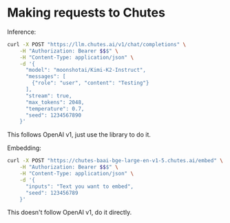 # Making requests to Chutes

Inference:

```bash
curl -X POST "https://llm.chutes.ai/v1/chat/completions" \
    -H "Authorization: Bearer $$$" \
    -H "Content-Type: application/json" \
    -d '{
      "model": "moonshotai/Kimi-K2-Instruct",
      "messages": [
        {"role": "user", "content": "Testing"}
      ],
      "stream": true,
      "max_tokens": 2048,
      "temperature": 0.7,
      "seed": 1234567890
    }'
```

This follows OpenAI v1, just use the library to do it.

Embedding:

```bash
curl -X POST "https://chutes-baai-bge-large-en-v1-5.chutes.ai/embed" \
    -H "Authorization: Bearer $$$" \
    -H "Content-Type: application/json" \
    -d '{
      "inputs": "Text you want to embed",
      "seed": 123456789
    }'
```

This doesn't follow OpenAI v1, do it directly.